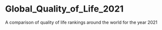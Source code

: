 # Global_Quality_of_Life_2021
A comparison of quality of life rankings around the world for the year 2021
